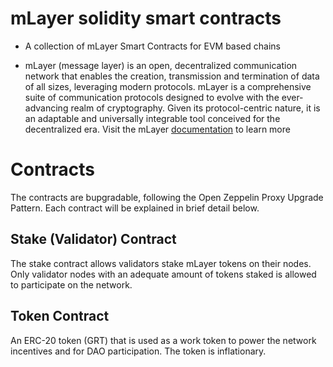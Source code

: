 # mLayer solidity smart contracts
* A collection of mLayer Smart Contracts for EVM based chains

* mLayer (message layer) is an open, decentralized communication network that enables the creation, transmission and termination of data of all sizes, leveraging modern protocols. mLayer is a comprehensive suite of communication protocols designed to evolve with the ever-advancing realm of cryptography. Given its protocol-centric nature, it is an adaptable and universally integrable tool conceived for the decentralized era. Visit the mLayer [documentation](https://mlayer.gitbook.io/introduction/what-is-mlayer) to learn more

# Contracts

The contracts are bupgradable, following the Open Zeppelin Proxy Upgrade Pattern. Each contract will be explained in brief detail below.

## Stake (Validator) Contract
The stake contract allows validators stake mLayer tokens on their nodes. Only validator nodes with an adequate amount of tokens staked is allowed to participate on the network.

## Token Contract
An ERC-20 token (GRT) that is used as a work token to power the network incentives and for DAO participation. The token is inflationary.


